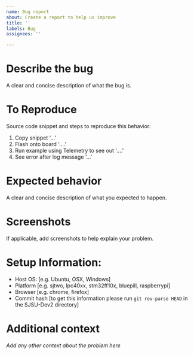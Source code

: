 ```yaml
---
name: Bug report
about: Create a report to help us improve
title: ''
labels: Bug
assignees: ''

---
```


# Describe the bug
A clear and concise description of what the bug is.

# To Reproduce
Source code snippet and steps to reproduce this behavior:
1. Copy snippet '...'
2. Flash onto board '....'
3. Run example using Telemetry to see out '....'
4. See error after log message '...'

# Expected behavior
A clear and concise description of what you expected to happen.

# Screenshots
If applicable, add screenshots to help explain your problem.

# Setup Information:
 - Host OS: [e.g. Ubuntu, OSX, Windows]
 - Platform [e.g. sjtwo, lpc40xx, stm32ff10x, bluepill, raspberrypi] 
 - Browser [e.g. chrome, firefox]
 - Commit hash [to get this information please run `git rev-parse HEAD` in the SJSU-Dev2 directory]

# Additional context
_Add any other context about the problem here_
